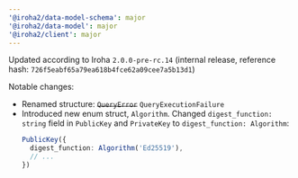 ```yaml
---
'@iroha2/data-model-schema': major
'@iroha2/data-model': major
'@iroha2/client': major
---
```


Updated according to Iroha `2.0.0-pre-rc.14` (internal release, reference hash: `726f5eabf65a79ea618b4fce62a09cee7a5b13d1`)

Notable changes:

- Renamed structure: ~~`QueryError`~~ `QueryExecutionFailure`
- Introduced new enum struct, `Algorithm`. Changed `digest_function: string` field in `PublicKey` and `PrivateKey` to `digest_function: Algorithm`:
  ```ts
  PublicKey({
    digest_function: Algorithm('Ed25519'),
    // ...
  })
  ```
